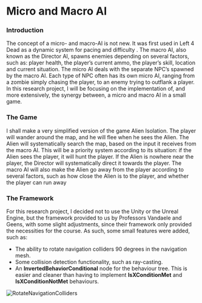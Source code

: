 # Micro and Macro AI

### Introduction
The concept of a micro- and macro-AI is not new. It was first used in Left 4 Dead as a dynamic system for pacing and difficulty . The macro AI, also known as the Director AI, spawns enemies depending on several factors, such as: player health, the player’s current ammo, the player’s skill, location and current situation.
The micro AI deals with the separate NPC’s spawned by the macro AI. Each type of NPC often has its own micro AI, ranging from a zombie simply chasing the player, to an enemy trying to outflank a player.
In this research project, I will be focusing on the implementation of, and more extensively, the synergy between, a micro and macro AI in a small game. 

### The Game
I shall make a very simplified version of the game Alien Isolation. The player will wander around the map, and he will flee when he sees the Alien.
The Alien will systematically search the map, based on the input it receives from the macro AI.
This will be a priority system according to its situation: if the Alien sees the player, it will hunt the player. If the Alien is nowhere near the player, the Director will systematically direct it towards the player.
The macro AI will also make the Alien go away from the player according to several factors, such as how close the Alien is to the player, and whether the player can run away

### The Framework
For this research project, I decided not to use the Unity or the Unreal Engine, but the framework provided to us by Professors Vandaele and Geens, with some slight adjustments, since their framework only provided the necessities for the course. As such, some small features were added, such as:
* The ability to rotate navigation colliders 90 degrees in the navigation mesh.
* Some collision detection functionality, such as ray-casting.
* An **InvertedBehaviorConditional** node for the behaviour tree. This is easier and cleaner than having to implement **IsXConditionMet** and **IsXConditionNotMet** behaviours.

![RotateNavigationColliders](https://github.com/Rhidian12/GPP_Framework/master/RotateNavigationColliders.png)
